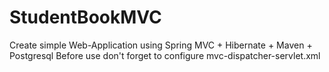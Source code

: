# StudentBookMVC
Create simple Web-Application using Spring MVC + Hibernate + Maven + Postgresql
Before use don't forget to configure mvc-dispatcher-servlet.xml
